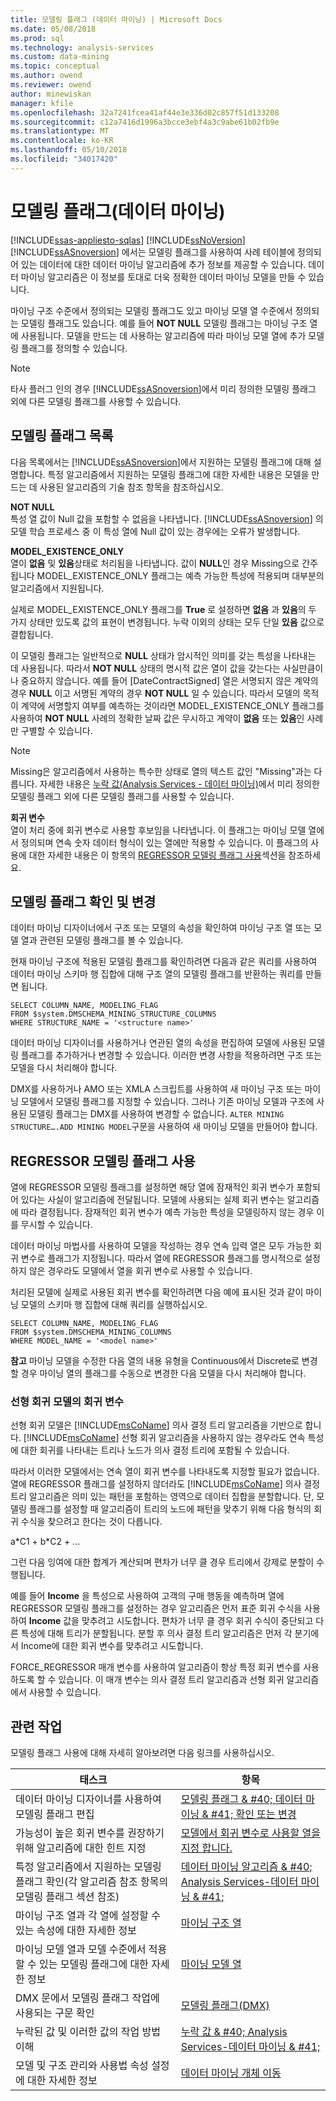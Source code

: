 ```yaml
---
title: 모델링 플래그 (데이터 마이닝) | Microsoft Docs
ms.date: 05/08/2018
ms.prod: sql
ms.technology: analysis-services
ms.custom: data-mining
ms.topic: conceptual
ms.author: owend
ms.reviewer: owend
author: minewiskan
manager: kfile
ms.openlocfilehash: 32a7241fcea41af44e3e336d02c857f51d133208
ms.sourcegitcommit: c12a7416d1996a3bcce3ebf4a3c9abe61b02fb9e
ms.translationtype: MT
ms.contentlocale: ko-KR
ms.lasthandoff: 05/10/2018
ms.locfileid: "34017420"
---
```

# <a name="modeling-flags-data-mining"></a>모델링 플래그(데이터 마이닝)
[!INCLUDE[ssas-appliesto-sqlas](../../includes/ssas-appliesto-sqlas.md)]
  [!INCLUDE[ssNoVersion](../../includes/ssnoversion-md.md)] [!INCLUDE[ssASnoversion](../../includes/ssasnoversion-md.md)] 에서는 모델링 플래그를 사용하여 사례 테이블에 정의되어 있는 데이터에 대한 데이터 마이닝 알고리즘에 추가 정보를 제공할 수 있습니다. 데이터 마이닝 알고리즘은 이 정보를 토대로 더욱 정확한 데이터 마이닝 모델을 만들 수 있습니다.  
  
 마이닝 구조 수준에서 정의되는 모델링 플래그도 있고 마이닝 모델 열 수준에서 정의되는 모델링 플래그도 있습니다. 예를 들어 **NOT NULL** 모델링 플래그는 마이닝 구조 열에 사용됩니다. 모델을 만드는 데 사용하는 알고리즘에 따라 마이닝 모델 열에 추가 모델링 플래그를 정의할 수 있습니다.  
  
> [!NOTE]  
>  타사 플러그 인의 경우 [!INCLUDE[ssASnoversion](../../includes/ssasnoversion-md.md)]에서 미리 정의한 모델링 플래그 외에 다른 모델링 플래그를 사용할 수 있습니다.  
  
## <a name="list-of-modeling-flags"></a>모델링 플래그 목록  
 다음 목록에서는 [!INCLUDE[ssASnoversion](../../includes/ssasnoversion-md.md)]에서 지원하는 모델링 플래그에 대해 설명합니다. 특정 알고리즘에서 지원하는 모델링 플래그에 대한 자세한 내용은 모델을 만드는 데 사용된 알고리즘의 기술 참조 항목을 참조하십시오.  
  
 **NOT NULL**  
 특성 열 값이 Null 값을 포함할 수 없음을 나타냅니다. [!INCLUDE[ssASnoversion](../../includes/ssasnoversion-md.md)] 의 모델 학습 프로세스 중 이 특성 열에 Null 값이 있는 경우에는 오류가 발생합니다.  
  
 **MODEL_EXISTENCE_ONLY**  
 열이 **없음** 및 **있음**상태로 처리됨을 나타냅니다. 값이 **NULL**인 경우 Missing으로 간주됩니다 MODEL_EXISTENCE_ONLY 플래그는 예측 가능한 특성에 적용되며 대부분의 알고리즘에서 지원됩니다.  
  
 실제로 MODEL_EXISTENCE_ONLY 플래그를 **True** 로 설정하면 **없음** 과 **있음**의 두 가지 상태만 있도록 값의 표현이 변경됩니다. 누락 이외의 상태는 모두 단일 **있음** 값으로 결합됩니다.  
  
 이 모델링 플래그는 일반적으로 **NULL** 상태가 암시적인 의미를 갖는 특성을 나타내는 데 사용됩니다. 따라서 **NOT NULL** 상태의 명시적 값은 열이 값을 갖는다는 사실만큼이나 중요하지 않습니다. 예를 들어 [DateContractSigned] 열은 서명되지 않은 계약의 경우 **NULL** 이고 서명된 계약의 경우 **NOT NULL** 일 수 있습니다. 따라서 모델의 목적이 계약에 서명할지 여부를 예측하는 것이라면 MODEL_EXISTENCE_ONLY 플래그를 사용하여 **NOT NULL** 사례의 정확한 날짜 값은 무시하고 계약이 **없음** 또는 **있음**인 사례만 구별할 수 있습니다.  
  
> [!NOTE]  
>  Missing은 알고리즘에서 사용하는 특수한 상태로 열의 텍스트 값인 "Missing"과는 다릅니다. 자세한 내용은 [누락 값&#40;Analysis Services - 데이터 마이닝&#41;](../../analysis-services/data-mining/missing-values-analysis-services-data-mining.md)에서 미리 정의한 모델링 플래그 외에 다른 모델링 플래그를 사용할 수 있습니다.  
  
 **회귀 변수**  
 열이 처리 중에 회귀 변수로 사용할 후보임을 나타냅니다. 이 플래그는 마이닝 모델 열에서 정의되며 연속 숫자 데이터 형식이 있는 열에만 적용할 수 있습니다. 이 플래그의 사용에 대한 자세한 내용은 이 항목의 [REGRESSOR 모델링 플래그 사용](#bkmk_UseRegressors)섹션을 참조하세요.  
  
## <a name="viewing-and-changing-modeling-flags"></a>모델링 플래그 확인 및 변경  
 데이터 마이닝 디자이너에서 구조 또는 모델의 속성을 확인하여 마이닝 구조 열 또는 모델 열과 관련된 모델링 플래그를 볼 수 있습니다.  
  
 현재 마이닝 구조에 적용된 모델링 플래그를 확인하려면 다음과 같은 쿼리를 사용하여 데이터 마이닝 스키마 행 집합에 대해 구조 열의 모델링 플래그를 반환하는 쿼리를 만들면 됩니다.  
  
```  
SELECT COLUMN_NAME, MODELING_FLAG  
FROM $system.DMSCHEMA_MINING_STRUCTURE_COLUMNS  
WHERE STRUCTURE_NAME = '<structure name>'  
```  
  
 데이터 마이닝 디자이너를 사용하거나 연관된 열의 속성을 편집하여 모델에 사용된 모델링 플래그를 추가하거나 변경할 수 있습니다. 이러한 변경 사항을 적용하려면 구조 또는 모델을 다시 처리해야 합니다.  
  
 DMX를 사용하거나 AMO 또는 XMLA 스크립트를 사용하여 새 마이닝 구조 또는 마이닝 모델에서 모델링 플래그를 지정할 수 있습니다. 그러나 기존 마이닝 모델과 구조에 사용된 모델링 플래그는 DMX를 사용하여 변경할 수 없습니다. `ALTER MINING STRUCTURE….ADD MINING MODEL`구문을 사용하여 새 마이닝 모델을 만들어야 합니다.  
  
##  <a name="bkmk_UseRegressors"></a> REGRESSOR 모델링 플래그 사용  
 열에 REGRESSOR 모델링 플래그를 설정하면 해당 열에 잠재적인 회귀 변수가 포함되어 있다는 사실이 알고리즘에 전달됩니다. 모델에 사용되는 실제 회귀 변수는 알고리즘에 따라 결정됩니다. 잠재적인 회귀 변수가 예측 가능한 특성을 모델링하지 않는 경우 이를 무시할 수 있습니다.  
  
 데이터 마이닝 마법사를 사용하여 모델을 작성하는 경우 연속 입력 열은 모두 가능한 회귀 변수로 플래그가 지정됩니다. 따라서 열에 REGRESSOR 플래그를 명시적으로 설정하지 않은 경우라도 모델에서 열을 회귀 변수로 사용할 수 있습니다.  
  
 처리된 모델에 실제로 사용된 회귀 변수를 확인하려면 다음 예에 표시된 것과 같이 마이닝 모델의 스키마 행 집합에 대해 쿼리를 실행하십시오.  
  
```  
SELECT COLUMN_NAME, MODELING_FLAG  
FROM $system.DMSCHEMA_MINING_COLUMNS  
WHERE MODEL_NAME = '<model name>'  
```  
  
 **참고** 마이닝 모델을 수정한 다음 열의 내용 유형을 Continuous에서 Discrete로 변경할 경우 마이닝 열의 플래그를 수동으로 변경한 다음 모델을 다시 처리해야 합니다.  
  
### <a name="regressors-in-linear-regression-models"></a>선형 회귀 모델의 회귀 변수  
 선형 회귀 모델은 [!INCLUDE[msCoName](../../includes/msconame-md.md)] 의사 결정 트리 알고리즘을 기반으로 합니다. [!INCLUDE[msCoName](../../includes/msconame-md.md)] 선형 회귀 알고리즘을 사용하지 않는 경우라도 연속 특성에 대한 회귀를 나타내는 트리나 노드가 의사 결정 트리에 포함될 수 있습니다.  
  
 따라서 이러한 모델에서는 연속 열이 회귀 변수를 나타내도록 지정할 필요가 없습니다. 열에 REGRESSOR 플래그를 설정하지 않더라도 [!INCLUDE[msCoName](../../includes/msconame-md.md)] 의사 결정 트리 알고리즘은 의미 있는 패턴을 포함하는 영역으로 데이터 집합을 분할합니다. 단, 모델링 플래그를 설정할 때 알고리즘이 트리의 노드에 패턴을 맞추기 위해 다음 형식의 회귀 수식을 찾으려고 한다는 것이 다릅니다.  
  
 a*C1 + b\*C2 + ...  
  
 그런 다음 잉여에 대한 합계가 계산되며 편차가 너무 클 경우 트리에서 강제로 분할이 수행됩니다.  
  
 예를 들어 **Income** 을 특성으로 사용하여 고객의 구매 행동을 예측하며 열에 REGRESSOR 모델링 플래그를 설정하는 경우 알고리즘은 먼저 표준 회귀 수식을 사용하여 **Income** 값을 맞추려고 시도합니다. 편차가 너무 클 경우 회귀 수식이 중단되고 다른 특성에 대해 트리가 분할됩니다. 분할 후 의사 결정 트리 알고리즘은 먼저 각 분기에서 Income에 대한 회귀 변수를 맞추려고 시도합니다.  
  
 FORCE_REGRESSOR 매개 변수를 사용하여 알고리즘이 항상 특정 회귀 변수를 사용하도록 할 수 있습니다. 이 매개 변수는 의사 결정 트리 알고리즘과 선형 회귀 알고리즘에서 사용할 수 있습니다.  
  
## <a name="related-tasks"></a>관련 작업  
 모델링 플래그 사용에 대해 자세히 알아보려면 다음 링크를 사용하십시오.  
  
|태스크|항목|  
|----------|-----------|  
|데이터 마이닝 디자이너를 사용하여 모델링 플래그 편집|[모델링 플래그 & #40; 데이터 마이닝 & #41; 확인 또는 변경](../../analysis-services/data-mining/view-or-change-modeling-flags-data-mining.md)|  
|가능성이 높은 회귀 변수를 권장하기 위해 알고리즘에 대한 힌트 지정|[모델에서 회귀 변수로 사용할 열을 지정 합니다.](../../analysis-services/data-mining/specify-a-column-to-use-as-regressor-in-a-model.md)|  
|특정 알고리즘에서 지원하는 모델링 플래그 확인(각 알고리즘 참조 항목의 모델링 플래그 섹션 참조)|[데이터 마이닝 알고리즘 & #40; Analysis Services-데이터 마이닝 & #41;](../../analysis-services/data-mining/data-mining-algorithms-analysis-services-data-mining.md)|  
|마이닝 구조 열과 각 열에 설정할 수 있는 속성에 대한 자세한 정보|[마이닝 구조 열](../../analysis-services/data-mining/mining-structure-columns.md)|  
|마이닝 모델 열과 모델 수준에서 적용할 수 있는 모델링 플래그에 대한 자세한 정보|[마이닝 모델 열](../../analysis-services/data-mining/mining-model-columns.md)|  
|DMX 문에서 모델링 플래그 작업에 사용되는 구문 확인|[모델링 플래그&#40;DMX&#41;](../../dmx/modeling-flags-dmx.md)|  
|누락된 값 및 이러한 값의 작업 방법 이해|[누락 값 & #40; Analysis Services-데이터 마이닝 & #41;](../../analysis-services/data-mining/missing-values-analysis-services-data-mining.md)|  
|모델 및 구조 관리와 사용법 속성 설정에 대한 자세한 정보|[데이터 마이닝 개체 이동](../../analysis-services/data-mining/moving-data-mining-objects.md)|  
  
  
